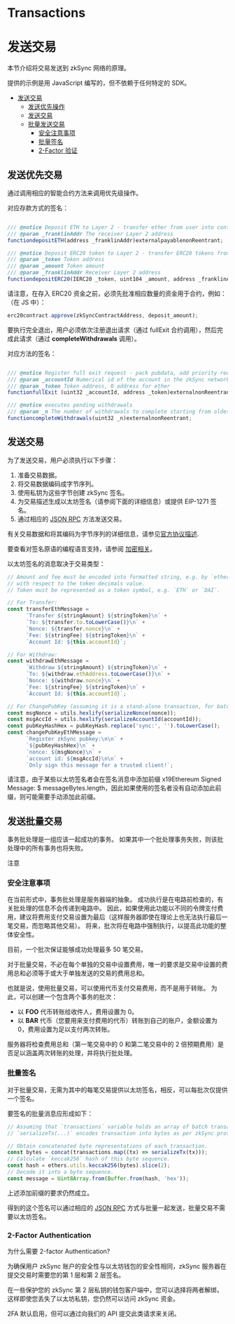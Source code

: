 # Transactions

# 发送交易

本节介绍将交易发送到 zkSync 网络的原理。

提供的示例是用 JavaScript 编写的，但不依赖于任何特定的 SDK。

- [发送交易](https://merlin-li.github.io/zksync/payments/tx#sending-transactions)
    - [发送优先操作](https://merlin-li.github.io/zksync/payments/tx#sending-priority-operations)
    - [发送交易](https://merlin-li.github.io/zksync/payments/tx#sending-transactions)
    - [批量发送交易](https://merlin-li.github.io/zksync/payments/tx#sending-transaction-batches)
        - [安全注意事项](https://merlin-li.github.io/zksync/payments/tx#note-on-security)
        - [批量签名](https://merlin-li.github.io/zksync/payments/tx#ethereum-signature-for-batch)
        - [2-Factor 验证](https://merlin-li.github.io/zksync/payments/tx#_2-factor-authentication)

## **发送优先交易**

通过调用相应的智能合约方法来调用优先级操作。

对应存款方式的签名：

```jsx

/// @notice Deposit ETH to Layer 2 - transfer ether from user into contract, validate it, register deposit
/// @param _franklinAddr The receiver Layer 2 address
functiondepositETH(address _franklinAddr)externalpayablenonReentrant;

/// @notice Deposit ERC20 token to Layer 2 - transfer ERC20 tokens from user into contract, validate it, register deposit
/// @param _token Token address
/// @param _amount Token amount
/// @param _franklinAddr Receiver Layer 2 address
functiondepositERC20(IERC20 _token, uint104 _amount, address _franklinAddr)externalnonReentrant;
```

请注意，在存入 ERC20 资金之前，必须先批准相应数量的资金用于合约，例如： （在 JS 中）：

```jsx
erc20contract.approve(zkSyncContractAddress, deposit_amount);
```

要执行完全退出，用户必须依次注册退出请求（通过 fullExit 合约调用），然后完成此请求（通过 **completeWithdrawals** 调用）。

对应方法的签名：

```jsx

/// @notice Register full exit request - pack pubdata, add priority request
/// @param _accountId Numerical id of the account in the zkSync network
/// @param _token Token address, 0 address for ether
functionfullExit (uint32 _accountId, address _token)externalnonReentrant;

/// @notice executes pending withdrawals
/// @param _n The number of withdrawals to complete starting from oldest
functioncompleteWithdrawals(uint32 _n)externalnonReentrant;
```

## **发送交易**

为了发送交易，用户必须执行以下步骤：

1. 准备交易数据。
2. 将交易数据编码成字节序列。
3. 使用私钥为这些字节创建 zkSync 签名。
4. 为交易描述生成以太坊签名（请参阅下面的详细信息）或提供 EIP-1271 签名。
5. 通过相应的 [JSON RPC](https://merlin-li.github.io/api/v0.1.html#tx-submit) 方法发送交易。

有关交易数据和将其编码为字节序列的详细信息，请参见[官方协议描述](https://github.com/matter-labs/zksync/blob/master/docs/protocol.md).

要查看对签名原语的编程语言支持，请参阅 [加密相关](https://merlin-li.github.io/api/sdk/crypto)。

以太坊签名的消息取决于交易类型：

```jsx
// Amount and fee must be encoded into formatted string, e.g. by `ethers.utils.formatUnits` method
// with respect to the token decimals value.
// Token must be represented as a token symbol, e.g. `ETH` or `DAI`.

// For Transfer:
const transferEthMessage =
      `Transfer ${stringAmount} ${stringToken}\n` +
      `To: ${transfer.to.toLowerCase()}\n` +
      `Nonce: ${transfer.nonce}\n` +
      `Fee: ${stringFee} ${stringToken}\n` +
      `Account Id: ${this.accountId}`;

// For Withdraw:
const withdrawEthMessage =
      `Withdraw ${stringAmount} ${stringToken}\n` +
      `To: ${withdraw.ethAddress.toLowerCase()}\n` +
      `Nonce: ${withdraw.nonce}\n` +
      `Fee: ${stringFee} ${stringToken}\n` +
      `Account Id: ${this.accountId}`;

// For ChangePubKey (assuming it is a stand-alone transaction, for batch see details below):
const msgNonce = utils.hexlify(serializeNonce(nonce));
const msgAccId = utils.hexlify(serializeAccountId(accountId));
const pubKeyHashHex = pubKeyHash.replace('sync:', '').toLowerCase();
const changePubKeyEthMessage =
      `Register zkSync pubkey:\n\n` +
      `${pubKeyHashHex}\n` +
      `nonce: ${msgNonce}\n` +
      `account id: ${msgAccId}\n\n` +
      `Only sign this message for a trusted client!`;
```

请注意，由于某些以太坊签名者会在签名消息中添加前缀 x19Ethereum Signed Message: $ messageBytes.length，因此如果使用的签名者没有自动添加此前缀，则可能需要手动添加此前缀。

## **发送批量交易**

事务批处理是一组应该一起成功的事务。 如果其中一个批处理事务失败，则该批处理中的所有事务也将失败。

注意

### **安全注意事项**

在当前形式中，事务批处理是服务器端的抽象。 成功执行是在电路前检查的，有关批处理的信息不会传递到电路中。 因此，如果使用此功能以不同的令牌支付费用，建议将费用支付交易设置为最后（这样服务器即使在理论上也无法执行最后一笔交易，而忽略其他交易）。 将来，批次将在电路中强制执行，以提高此功能的整体安全性。

目前，一个批次保证能够成功处理最多 50 笔交易。

对于批量交易，不必在每个单独的交易中设置费用，唯一的要求是交易中设置的费用总和必须等于或大于单独发送的交易的费用总和。

也就是说，使用批量交易，可以使用代币支付交易费用，而不是用于转账。 为此，可以创建一个包含两个事务的批次：

- 以 **FOO** 代币转账给收件人，费用设置为 0。
- 以 **BAR** 代币（您要用来支付费用的代币）转账到自己的账户，金额设置为 0，费用设置为足以支付两次转账。

服务器将检查费用总和（第一笔交易中的 0 和第二笔交易中的 2 倍预期费用）是否足以涵盖两次转账的处理，并将执行批处理。

### **批量签名**

对于批量交易，无需为其中的每笔交易提供以太坊签名，相反，可以每批次仅提供一个签名。

要签名的批量消息应形成如下：

```jsx
// Assuming that `transactions` variable holds an array of batch transactions, and
// `serializeTx(...)` encodes transaction into bytes as per zkSync protocol.

// Obtain concatenated byte representations of each transaction.
const bytes = concat(transactions.map((tx) => serializeTx(tx)));
// Calculate `keccak256` hash of this byte sequence.
const hash = ethers.utils.keccak256(bytes).slice(2);
// Decode it into a byte sequence.
const message = Uint8Array.from(Buffer.from(hash, 'hex'));
```

上述添加前缀的要求仍然成立。

得到的这个签名可以通过相应的 [JSON RPC](https://merlin-li.github.io/api/v0.1.html#submit-txs-batch) 方式与批量一起发送，批量交易不需要以太坊签名。

### **2-Factor Authentication**

为什么需要 2-factor Authentication?

为确保用户 zkSync 账户的安全性与以太坊钱包的安全性相同，zkSync 服务器在提交交易时需要您的第 1 层和第 2 层签名。

在一些保护您的 zkSync 第 2 层私钥的钱包客户端中，您可以选择将两者解绑，这样即使您丢失了以太坊私钥，您仍然可以访问 zkSync 资金。

2FA 默认启用，但可以通过向我们的 API 提交此类请求来关闭。